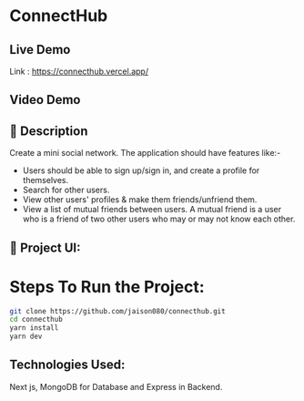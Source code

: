 # ConnectHub

## Live Demo

Link : https://connecthub.vercel.app/

## Video Demo

## 📝 Description

Create a mini social network. The application should have features like:-

 <ul>
 <li>Users should be able to sign up/sign in, and create a profile for themselves.</li>
<li>Search for other users.</li>
<li>View other users' profiles & make them friends/unfriend them.</li>
<li>View a list of mutual friends between users. A mutual friend is a user who is a friend of two other users who may or may not know each other. </li>
 </ul>

## 🔧 Project UI:

# Steps To Run the Project:

```bash
git clone https://github.com/jaison080/connecthub.git
cd connecthub
yarn install
yarn dev
```

## Technologies Used:

Next js, MongoDB for Database and Express in Backend.
